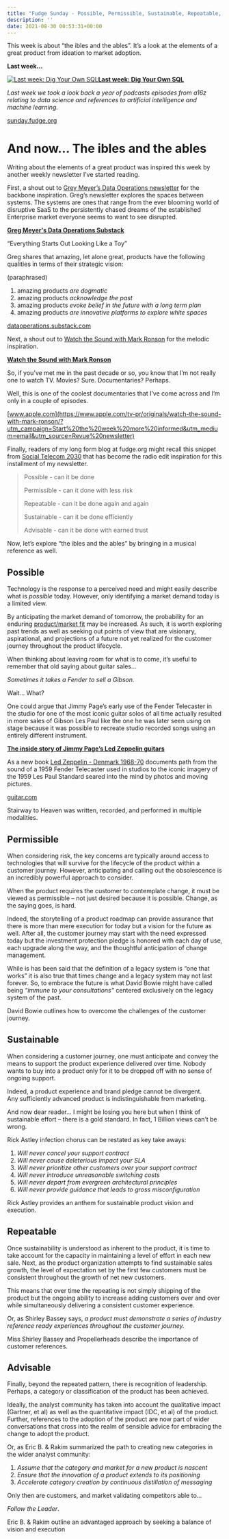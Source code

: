 ```yaml
---
title: "Fudge Sunday - Possible, Permissible, Sustainable, Repeatable, Advisable"
description: ''
date: 2021-08-30 00:53:31+00:00
---
```


This week is about “the ibles and the ables”. It’s a look at the elements of a great product from ideation to market adoption.

 **Last week...**

[![Last week: Dig Your Own SQL](https://cuthrell.com/favicon.png "Last week: Dig Your Own SQL")](https://cuthrell.com/favicon.png)**[Last week: Dig Your Own SQL](https://sunday.fudge.org/issues/fudge-sunday-dig-your-own-sql-724435?utm_campaign=Start%20the%20week%20more%20informed&utm_medium=email&utm_source=Revue%20newsletter)**

*Last week we took a look back a year of podcasts episodes from a16z relating to data science and references to artificial intelligence and machine learning.*

[sunday.fudge.org](https://sunday.fudge.org/issues/fudge-sunday-dig-your-own-sql-724435?utm_campaign=Start%20the%20week%20more%20informed&utm_medium=email&utm_source=Revue%20newsletter)

 **And now... The ibles and the ables**
=======================================

Writing about the elements of a great product was inspired this week by another weekly newsletter I’ve started reading.

First, a shout out to [Grey Meyer’s Data Operations newsletter](https://dataoperations.substack.com?utm_campaign=Start%20the%20week%20more%20informed&utm_medium=email&utm_source=Revue%20newsletter) for the backbone inspiration. Greg’s newsletter explores the spaces between systems. The systems are ones that range from the ever blooming world of disruptive SaaS to the persistently chased dreams of the established Enterprise market everyone seems to want to see disrupted.

**[Greg Meyer's Data Operations Substack](https://dataoperations.substack.com/p/everything-starts-out-looking-like-6d6?utm_campaign=Start%20the%20week%20more%20informed&utm_medium=email&utm_source=Revue%20newsletter)**

“Everything Starts Out Looking Like a Toy”

Greg shares that amazing, let alone great, products have the following qualities in terms of their strategic vision:

(paraphrased)

1. amazing products *are dogmatic*
2. amazing products *acknowledge the past*
3. amazing products *evoke belief in the future with a long term plan*
4. amazing products *are innovative platforms to explore white spaces*

[dataoperations.substack.com](https://dataoperations.substack.com/p/everything-starts-out-looking-like-6d6?utm_campaign=Start%20the%20week%20more%20informed&utm_medium=email&utm_source=Revue%20newsletter)

Next, a shout out to [Watch the Sound with Mark Ronson](https://www.apple.com/tv-pr/originals/watch-the-sound-with-mark-ronson/?utm_campaign=Start%20the%20week%20more%20informed&utm_medium=email&utm_source=Revue%20newsletter) for the melodic inspiration.

**[Watch the Sound with Mark Ronson](https://www.apple.com/tv-pr/originals/watch-the-sound-with-mark-ronson/?utm_campaign=Start%20the%20week%20more%20informed&utm_medium=email&utm_source=Revue%20newsletter)**

So, if you’ve met me in the past decade or so, you know that I’m not really one to watch TV. Movies? Sure. Documentaries? Perhaps.

Well, this is one of the coolest documentaries that I’ve come across and I’m only in a couple of episodes.

[www.apple.com](https://www.apple.com/tv-pr/originals/watch-the-sound-with-mark-ronson/?utm_campaign=Start%20the%20week%20more%20informed&utm_medium=email&utm_source=Revue%20newsletter)

Finally, readers of my long form blog at fudge.org might recall this snippet from [Social Telecom 2030](https://fudge.org/archive/social-telecom-2030?utm_campaign=Start%20the%20week%20more%20informed&utm_medium=email&utm_source=Revue%20newsletter) that has become the radio edit inspiration for this installment of my newsletter.


> Possible - can it be done
> 
> Permissible - can it done with less risk
> 
> Repeatable - can it be done again and again
> 
> Sustainable - can it be done efficiently
> 
> Advisable - can it be done with earned trust
> 
> 

Now, let’s explore “the ibles and the ables” by bringing in a musical reference as well.

 **Possible**
-------------

Technology is the response to a perceived need and might easily describe what is *possible* today. However, only identifying a market demand today is a limited view.

By anticipating the market demand of tomorrow, the probability for an enduring [product/market fit](https://a16z.com/2017/02/18/12-things-about-product-market-fit/?utm_campaign=Start%20the%20week%20more%20informed&utm_medium=email&utm_source=Revue%20newsletter) may be increased. As such, it is worth exploring past trends as well as seeking out points of view that are visionary, aspirational, and projections of a future not yet realized for the customer journey throughout the product lifecycle.

When thinking about leaving room for what is to come, it’s useful to remember that old saying about guitar sales…

*Sometimes it takes a Fender to sell a Gibson.*

Wait… What?

One could argue that Jimmy Page’s early use of the Fender Telecaster in the studio for one of the most iconic guitar solos of all time actually resulted in more sales of Gibson Les Paul like the one he was later seen using on stage because it was possible to recreate studio recorded songs using an entirely different instrument.

**[The inside story of Jimmy Page’s Led Zeppelin guitars](https://guitar.com/features/artist-rigs/the-inside-story-of-jimmy-pages-led-zeppelin-guitars/?utm_campaign=Start%20the%20week%20more%20informed&utm_medium=email&utm_source=Revue%20newsletter)**

As a new book [Led Zeppelin - Denmark 1968-70](https://flyingvbooks.com/books/?utm_campaign=Start%20the%20week%20more%20informed&utm_medium=email&utm_source=Revue%20newsletter) documents path from the sound of a 1959 Fender Telecaster used in studios to the iconic imagery of the 1959 Les Paul Standard seared into the mind by photos and moving pictures.

[guitar.com](https://guitar.com/features/artist-rigs/the-inside-story-of-jimmy-pages-led-zeppelin-guitars/?utm_campaign=Start%20the%20week%20more%20informed&utm_medium=email&utm_source=Revue%20newsletter)

Stairway to Heaven was written, recorded, and performed in multiple modalities.

 **Permissible**
----------------

When considering risk, the key concerns are typically around access to technologies that will survive for the lifecycle of the product within a customer journey. However, anticipating and calling out the obsolescence is an incredibly powerful approach to consider.

When the product requires the customer to contemplate change, it must be viewed as permissible – not just desired because it is possible. Change, as the saying goes, is hard.

Indeed, the storytelling of a product roadmap can provide assurance that there is more than mere execution for today but a vision for the future as well. After all, the customer journey may start with the need expressed today but the investment protection pledge is honored with each day of use, each upgrade along the way, and the thoughtful anticipation of change management.

While is has been said that the definition of a legacy system is “one that works” it is also true that times change and a legacy system may not last forever. So, to embrace the future is what David Bowie might have called being *“immune to your consultations”* centered exclusively on the legacy system of the past.

David Bowie outlines how to overcome the challenges of the customer journey.

 **Sustainable**
----------------

When considering a customer journey, one must anticipate and convey the means to support the product experience delivered over time. Nobody wants to buy into a product only for it to be dropped off with no sense of ongoing support.

Indeed, a product experience and brand pledge cannot be divergent. Any sufficiently advanced product is indistinguishable from marketing.

And now dear reader… I might be losing you here but when I think of sustainable effort – there is a gold standard. In fact, 1 Billion views can’t be wrong.

Rick Astley infection chorus can be restated as key take aways:

1. *Will never cancel your support contract*
2. *Will never cause deleterious impact your SLA*
3. *Will never prioritize other customers over your support contract*
4. *Will never introduce unreasonable switching costs*
5. *Will never depart from evergreen architectural principles*
6. *Will never provide guidance that leads to gross misconfiguration*

Rick Astley provides an anthem for sustainable product vision and execution.

 **Repeatable**
---------------

Once sustainability is understood as inherent to the product, it is time to take account for the capacity in maintaining a level of effort in each new sale. Next, as the product organization attempts to find sustainable sales growth, the level of expectation set by the first few customers must be consistent throughout the growth of net new customers.

This means that over time the repeating is not simply shipping of the product but the ongoing ability to increase adding customers over and over while simultaneously delivering a consistent customer experience.

Or, as Shirley Bassey says, *a product must demonstrate a series of industry reference ready experiences throughout the customer journey.*

Miss Shirley Bassey and Propellerheads describe the importance of customer references.

 **Advisable**
--------------

Finally, beyond the repeated pattern, there is recognition of leadership. Perhaps, a category or classification of the product has been achieved.

Ideally, the analyst community has taken into account the qualitative impact (Gartner, et al) as well as the quantitative impact (IDC, et al) of the product. Further, references to the adoption of the product are now part of wider conversations that cross into the realm of sensible advice for embracing the change to adopt the product.

Or, as Eric B. & Rakim summarized the path to creating new categories in the wider analyst community:

1. *Assume that the category and market for a new product is nascent*
2. *Ensure that the innovation of a product extends to its positioning*
3. *Accelerate category creation by continuous distillation of messaging*

Only then are customers, and market validating competitors able to…

*Follow the Leader*.

Eric B. & Rakim outline an advantaged approach by seeking a balance of vision and execution

